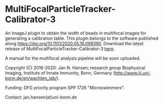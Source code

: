 # MultiFocalParticleTracker-Calibrator-3
An ImageJ plugin to obtain the width of beads in multifocal images for generating a calibration table. This plugin belongs to the software published along https://doi.org/10.1101/2020.05.16.099390. Download the latest release of MultiFocalParticleTracker-Calibrator-3 [here](https://github.com/hansenjn/MultiFocalParticleTracker-Calibrator-3/releases/).

A manual for the multifocal analysis pipeline will be soon uploaded.

Copyright (C) 2016-2020: Jan N. Hansen; research group Biophysical Imaging, Institute of Innate Immunity, Bonn, Germany (http://www.iii.uni-bonn.de/en/wachten_lab/).

Funding: DFG priority program SPP 1726 "Microswimmers".

Contact: jan.hansen(at)uni-bonn.de

